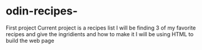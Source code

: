 # odin-recipes-
First project
Current project is a recipes list
I will be finding 3 of my favorite recipes and give the ingridients and how to make it
I will be using HTML to build the web page 